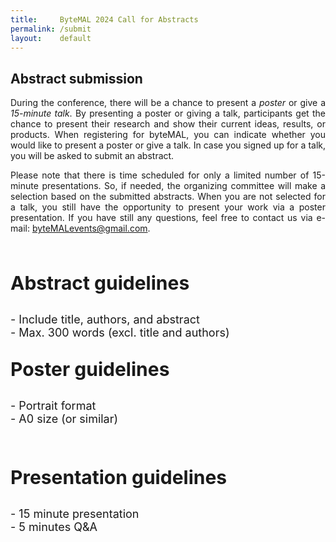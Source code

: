 ```yaml
---
title:     ByteMAL 2024 Call for Abstracts
permalink: /submit
layout:    default
---
```

<div class="row">
  <div class="col-sm-12 px-3">
	  <div class="jumbotron p-5 h-100" style="text-align: justify">
      <h2><b>Abstract submission</b></h2> 
		  <p>During the conference, there will be a chance to present a <i>poster</i> or give a <i>15-minute talk</i>. By presenting a poster or giving a talk, participants get the chance to present their research and show their current ideas, results, or products. When registering for byteMAL, you can indicate whether you would like to present a poster or give a talk. In case you signed up for a talk, you will be asked to submit an abstract.  </p>
		  <p> Please note that there is time scheduled for only a limited number of 15-minute presentations. So, if needed, the organizing committee will make a selection based on the submitted abstracts. When you are not selected for a talk, you still have the opportunity to present your work via a poster presentation. If you have still any questions, feel free to contact us via e-mail: <a href = "mailto:byteMALevents@gmail.com">byteMALevents@gmail.com</a>.</p>
	  </div>
  </div>
</div>

<br>

<div class="row">
	  <div class="col-sm-4 px-3">
	  <div class="jumbotron p-5 bg-info text-white h-100" style="text-align: left">
		  <p style="font-size: 30px"><b>Abstract guidelines</b></p>
		  <p style="font-size: 18px">
			  - Include title, authors, and abstract <br>
			  - Max. 300 words (excl. title and authors)
		  </p>
	  </div>
  </div>
	
  <div class="col-sm-4 px-3">
	  <div class="jumbotron p-5 bg-dark text-white h-100" style="text-align: left">
		  <p style="font-size: 30px"><b>Poster guidelines</b></p>
		  <p style="font-size: 18px">
		  - Portrait format <br>
		  - A0 size (or similar)
	  </p> <br>
	  </div>
  </div>
  
  <div class="col-sm-4 px-3">
	  <div class="jumbotron p-5 bg-primary text-white h-100" style="text-align: left">
		  <p style="font-size: 30px"><b>Presentation guidelines</b></p>
		  <p style="font-size: 18px">
			  - 15 minute presentation <br>
			  - 5 minutes Q&A
		  </p>
	  </div>
  </div>




